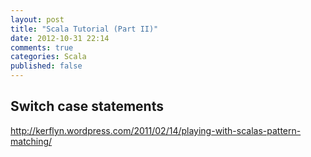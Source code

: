 ```yaml
---
layout: post
title: "Scala Tutorial (Part II)"
date: 2012-10-31 22:14
comments: true
categories: Scala
published: false
---
```



## Switch case statements ##

http://kerflyn.wordpress.com/2011/02/14/playing-with-scalas-pattern-matching/

